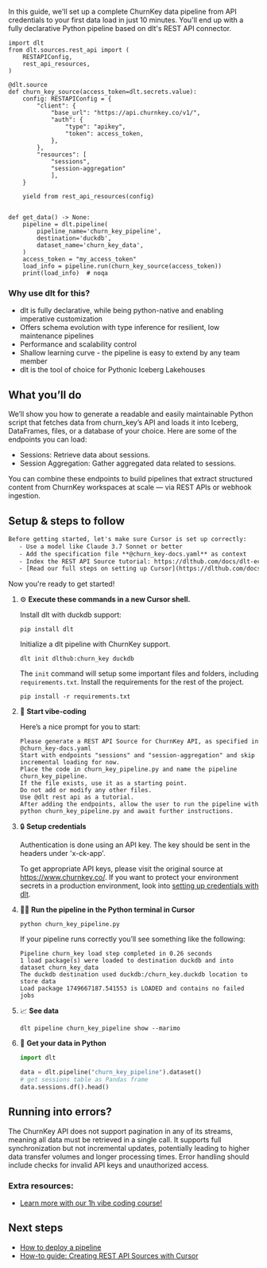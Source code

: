 In this guide, we'll set up a complete ChurnKey data pipeline from API credentials to your first data load in just 10 minutes. You'll end up with a fully declarative Python pipeline based on dlt's REST API connector.

```python-outcome
import dlt
from dlt.sources.rest_api import (
    RESTAPIConfig,
    rest_api_resources,
)

@dlt.source
def churn_key_source(access_token=dlt.secrets.value):
    config: RESTAPIConfig = {
        "client": {
            "base_url": "https://api.churnkey.co/v1/",
            "auth": {
                "type": "apikey",
                "token": access_token,
            },
        },
        "resources": [
            "sessions",
            "session-aggregation"
            ],
    }

    yield from rest_api_resources(config)


def get_data() -> None:
    pipeline = dlt.pipeline(
        pipeline_name='churn_key_pipeline',
        destination='duckdb',
        dataset_name='churn_key_data', 
    )
    access_token = "my_access_token"
    load_info = pipeline.run(churn_key_source(access_token))
    print(load_info)  # noqa
```

### Why use dlt for this?

- dlt is fully declarative, while being python-native and enabling imperative customization
- Offers schema evolution with type inference for resilient, low maintenance pipelines
- Performance and scalability control
- Shallow learning curve - the pipeline is easy to extend by any team member
- dlt is the tool of choice for Pythonic Iceberg Lakehouses

## What you’ll do

We’ll show you how to generate a readable and easily maintainable Python script that fetches data from churn_key’s API and loads it into Iceberg, DataFrames, files, or a database of your choice. Here are some of the endpoints you can load:

- Sessions: Retrieve data about sessions.
- Session Aggregation: Gather aggregated data related to sessions.

You can combine these endpoints to build pipelines that extract structured content from ChurnKey workspaces at scale — via REST APIs or webhook ingestion.

## Setup & steps to follow

```default
Before getting started, let's make sure Cursor is set up correctly:
   - Use a model like Claude 3.7 Sonnet or better
   - Add the specification file **@churn_key-docs.yaml** as context
   - Index the REST API Source tutorial: https://dlthub.com/docs/dlt-ecosystem/verified-sources/rest_api/ and add it to context as **@dlt rest api**
   - [Read our full steps on setting up Cursor](https://dlthub.com/docs/dlt-ecosystem/llm-tooling/cursor-restapi#23-configuring-cursor-with-documentation)
```

Now you're ready to get started! 

1. ⚙️ **Execute these commands in a new Cursor shell.**
    
    Install dlt with duckdb support:
    ```shell
    pip install dlt
    ```

    Initialize a dlt pipeline with ChurnKey support.
    ```shell
    dlt init dlthub:churn_key duckdb
    ```

    The `init` command will setup some important files and folders, including `requirements.txt`. Install the requirements for the rest of the project.
    ```shell
    pip install -r requirements.txt
    ```
    
2. 🤠 **Start vibe-coding**
    
    Here’s a nice prompt for you to start: 
    
    ```prompt
    Please generate a REST API Source for ChurnKey API, as specified in @churn_key-docs.yaml 
    Start with endpoints "sessions" and "session-aggregation" and skip incremental loading for now. 
    Place the code in churn_key_pipeline.py and name the pipeline churn_key_pipeline. 
    If the file exists, use it as a starting point. 
    Do not add or modify any other files. 
    Use @dlt rest api as a tutorial. 
    After adding the endpoints, allow the user to run the pipeline with python churn_key_pipeline.py and await further instructions.
    ```

    
3. 🔒 **Setup credentials** 
    
    Authentication is done using an API key. The key should be sent in the headers under 'x-ck-app'.
    
    To get appropriate API keys, please visit the original source at https://www.churnkey.co/.
    If you want to protect your environment secrets in a production environment, look into [setting up credentials with dlt](https://dlthub.com/docs/walkthroughs/add_credentials).
    
4. 🏃‍♀️ **Run the pipeline in the Python terminal in Cursor**
    
    ```shell
    python churn_key_pipeline.py
    ```
    
    If your pipeline runs correctly you’ll see something like the following:
    
    ```shell
    Pipeline churn_key load step completed in 0.26 seconds
    1 load package(s) were loaded to destination duckdb and into dataset churn_key_data
    The duckdb destination used duckdb:/churn_key.duckdb location to store data
    Load package 1749667187.541553 is LOADED and contains no failed jobs
    ```
    
5. 📈 **See data**
    
    ```shell
    dlt pipeline churn_key_pipeline show --marimo
    ```
    
6. 🐍 **Get your data in Python**
    
    ```python
    import dlt

   data = dlt.pipeline("churn_key_pipeline").dataset()
   # get sessions table as Pandas frame
   data.sessions.df().head()
    ```

## Running into errors?

The ChurnKey API does not support pagination in any of its streams, meaning all data must be retrieved in a single call. It supports full synchronization but not incremental updates, potentially leading to higher data transfer volumes and longer processing times. Error handling should include checks for invalid API keys and unauthorized access.

### Extra resources:

- [Learn more with our 1h vibe coding course!](https://www.youtube.com/watch?v=GGid70rnJuM)

## Next steps

- [How to deploy a pipeline](https://dlthub.com/docs/walkthroughs/deploy-a-pipeline)
- [How-to guide: Creating REST API Sources with Cursor](https://dlthub.com/docs/dlt-ecosystem/llm-tooling/cursor-restapi)